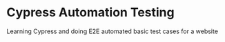# Cypress Automation Testing

Learning Cypress and doing E2E automated basic test cases for a website
